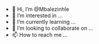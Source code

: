- 👋 Hi, I’m @Mbalezinhle
- 👀 I’m interested in ...
- 🌱 I’m currently learning ...
- 💞️ I’m looking to collaborate on ...
- 📫 How to reach me ...

<!---
Mbalezinhle/Mbalezinhle is a ✨ special ✨ repository because its `README.md` (this file) appears on your GitHub profile.
You can click the Preview link to take a look at your changes.
--->
